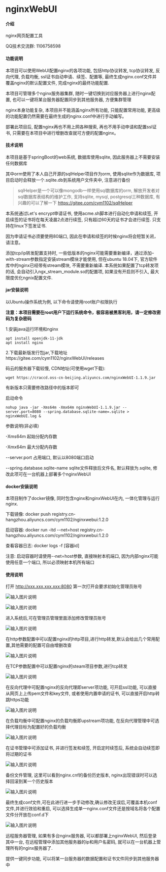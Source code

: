# nginxWebUI

#### 介绍
nginx网页配置工具

QQ技术交流群: 1106758598

#### 功能说明

本项目可以使用WebUI配置nginx的各项功能, 包括http协议转发, tcp协议转发, 反向代理, 负载均衡, ssl证书自动申请、续签、配置等, 最终生成nginx.conf文件并覆盖nginx的默认配置文件, 完成nginx的最终功能配置. 

本项目可管理多个nginx服务器集群, 随时一键切换到对应服务器上进行nginx配置, 也可以一键将某台服务器配置同步到其他服务器, 方便集群管理

nginx本身功能复杂, 本项目并不能涵盖nginx所有功能, 只能配置常用功能, 更高级的功能配置仍然需要在最终生成的nginx.conf中进行手动编写。

部署此项目后, 配置nginx再也不用上网各种搜索, 再也不用手动申请和配置ssl证书, 只需要在本项目中进行增删改查就可方便的配置nginx。

#### 技术说明

本项目是基于springBoot的web系统, 数据库使用sqlite, 因此服务器上不需要安装任何数据库

其中orm使用了本人自己开源的sqlHelper项目作为orm, 使用sqlite作为数据库, 项目启动时会释放一个.sqlite.db到系统用户文件夹中, 注意进行备份

> sqlHelper是一个可以像mongodb一样使用sql数据库的orm, 解放开发者对sql数据库表结构的维护工作, 支持sqlite, mysql, postgresql三种数据库, 有兴趣的可以了解一下 https://gitee.com/cym1102/sqlHelper

本系统通过Let's encrypt申请证书, 使用acme.sh脚本进行自动化申请和续签, 开启续签的证书将在每天凌晨2点进行续签, 只有超过60天的证书才会进行续签. 只支持在linux下签发证书.

因为申请证书必须要使用80端口, 因此在申请和续签的时候nginx将会短暂关闭，请注意。

添加tcp/ip转发配置支持时, 一些低版本的nginx可能需要重新编译，通过添加–with-stream参数指定安装stream模块才能使用, 但在ubuntu 18.04下, 官方软件库中的nginx已经带有stream模块, 不需要重新编译. 本系统如果配置了tcp转发项的话, 会自动引入ngx_stream_module.so的配置项, 如果没有开启则不引入, 最大限度优化ngnix配置文件. 

#### jar安装说明
以Ubuntu操作系统为例, 以下命令请使用root账户权限执行  

 **注意：本项目需要在root用户下运行系统命令，极容易被黑客利用，请一定修改密码为复杂密码**

1.安装java运行环境和nginx

```
apt install openjdk-11-jdk
apt install nginx
```

2.下载最新版发行包jar,下载地址https://gitee.com/cym1102/nginxWebUI/releases

码云的服务器下载较慢, CDN地址(可使用wget下载): 

```
wget https://craccd.oss-cn-beijing.aliyuncs.com/nginxWebUI-1.1.9.jar
```

有新版本只需要修改路径中的版本即可

启动命令

```
nohup java -jar -Xms64m -Xmx64m nginxWebUI-1.1.9.jar --server.port=8080 --spring.database.sqlite-name=.sqlite > nginxWebUI.log &
```

参数说明(非必填)

-Xms64m 起始分配内存数

-Xmx64m 最大分配内存数

--server.port 占用端口, 默认以8080端口启动

--spring.database.sqlite-name sqlite文件释放后文件名, 默认释放为.sqlite, 修改此项可在一台机器上部署多个nginxWebUI

#### docker安装说明

本项目制作了docker镜像, 同时包含nginx和nginxWebUI在内, 一体化管理与运行nginx. 

下载镜像: docker push registry.cn-hangzhou.aliyuncs.com/cym1102/nginxwebui:1.2.0

启动容器: docker run -itd --net=host registry.cn-hangzhou.aliyuncs.com/cym1102/nginxwebui:1.2.0

查看容器日志: docker logs -f [容器id]

注意: 启动容器时请使用--net=host参数, 直接映射本机端口, 因为内部nginx可能使用任意一个端口, 所以必须映射本机所有端口

#### 使用说明

打开 http://xxx.xxx.xxx.xxx:8080 第一次打开会要求初始化管理员账号

![输入图片说明](https://images.gitee.com/uploads/images/2020/0515/165140_ee1bd853_1100382.jpeg "login.jpg")

![输入图片说明](https://images.gitee.com/uploads/images/2020/0518/171206_4314a45a_1100382.jpeg "admin.jpg")

进入系统后,可在管理员管理里面添加修改管理员账号

![输入图片说明](https://images.gitee.com/uploads/images/2020/0518/171217_a1c2effc_1100382.jpeg "http.jpg")

在http参数配置中可以配置nginx的http项目,进行http转发,默认会给出几个常用配置,其他需要的配置可自由增删改查

![输入图片说明](https://images.gitee.com/uploads/images/2020/0518/171234_e767f5a6_1100382.jpeg "stream.jpg")

在TCP参数配置中可以配置nginx的steam项目参数,进行tcp转发

![输入图片说明](https://images.gitee.com/uploads/images/2020/0518/171323_8865fca3_1100382.jpeg "server.jpg")

在反向代理中可配置nginx的反向代理即server项功能, 可开启ssl功能, 可以直接从网页上上传pem文件和key文件, 或者使用内置申请的证书, 可以直接开启http转跳https功能

![输入图片说明](https://images.gitee.com/uploads/images/2020/0518/171358_95e7f619_1100382.jpeg "upstream.jpg")

在负载均衡中可配置nginx的负载均衡即upstream项功能, 在反向代理管理中可选择代理目标为配置好的负载均衡

![输入图片说明](https://images.gitee.com/uploads/images/2020/0518/171442_fa2cd767_1100382.jpeg "cert.jpg")

在证书管理中可添加证书, 并进行签发和续签, 开启定时续签后, 系统会自动续签即将过期的证书 

![输入图片说明](https://images.gitee.com/uploads/images/2020/0518/171555_802d926d_1100382.jpeg "bak.jpg")

备份文件管理, 这里可以看到nginx.cnf的备份历史版本, nginx出现错误时可以选择回滚到某一个历史版本

![输入图片说明](https://images.gitee.com/uploads/images/2020/0521/160033_74601d0e_1100382.jpeg "QQ截图20200521160020.jpg")

最终生成conf文件,可在此进行进一步手动修改,确认修改无误后,可覆盖本机conf文件,并进行效验和重启, 可以选择生成单一nginx.conf文件还是按域名将各个配置文件分开放在conf.d下

![输入图片说明](https://images.gitee.com/uploads/images/2020/0520/150617_c558509c_1100382.jpeg "remote.jpg")

远程服务器管理, 如果有多台nginx服务器, 可以都部署上nginxWebUI, 然后登录其中一台, 在远程管理中添加其他服务器的ip和用户名密码, 就可以在一台机器上管理所有的nginx服务器了.

提供一键同步功能, 可以将某一台服务器的数据配置和证书文件同步到其他服务器中